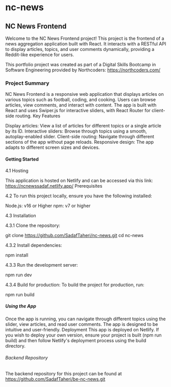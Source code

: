 # nc-news

## NC News Frontend

Welcome to the NC News Frontend project! This project is the frontend of a news aggregation application built with React. It interacts with a RESTful API to display articles, topics, and user comments dynamically, providing a Reddit-like experience for users.

This portfolio project was created as part of a Digital Skills Bootcamp in Software Engineering provided by Northcoders: https://northcoders.com/

### Project Summary

NC News Frontend is a responsive web application that displays articles on various topics such as football, coding, and cooking. Users can browse articles, view comments, and interact with content. The app is built with React and uses Swiper.js for interactive sliders, with React Router for client-side routing.
Key Features

Display articles: View a list of articles for different topics or a single article by its ID.
Interactive sliders: Browse through topics using a smooth, autoplay-enabled slider.
Client-side routing: Navigate through different sections of the app without page reloads.
Responsive design: The app adapts to different screen sizes and devices.

#### Getting Started

4.1 Hosting

This application is hosted on Netlify and can be accessed via this link: https://ncnewssadaf.netlify.app/
Prerequisites

4.2 To run this project locally, ensure you have the following installed:

Node.js: v16 or Higher
npm: v7 or higher

4.3 Installation

4.3.1 Clone the repository:

git clone https://github.com/SadafTaheri/nc-news.git
cd nc-news

4.3.2 Install dependencies:

npm install

4.3.3 Run the development server:

npm run dev

4.3.4 Build for production: To build the project for production, run:

npm run build

##### Using the App

Once the app is running, you can navigate through different topics using the slider, view articles, and read user comments. The app is designed to be intuitive and user-friendly.
Deployment
This app is deployed on Netlify. If you wish to deploy your own version, ensure your project is built (npm run build) and then follow Netlify's deployment process using the build directory.

###### Backend Repository

The backend repository for this project can be found at https://github.com/SadafTaheri/be-nc-news.git
